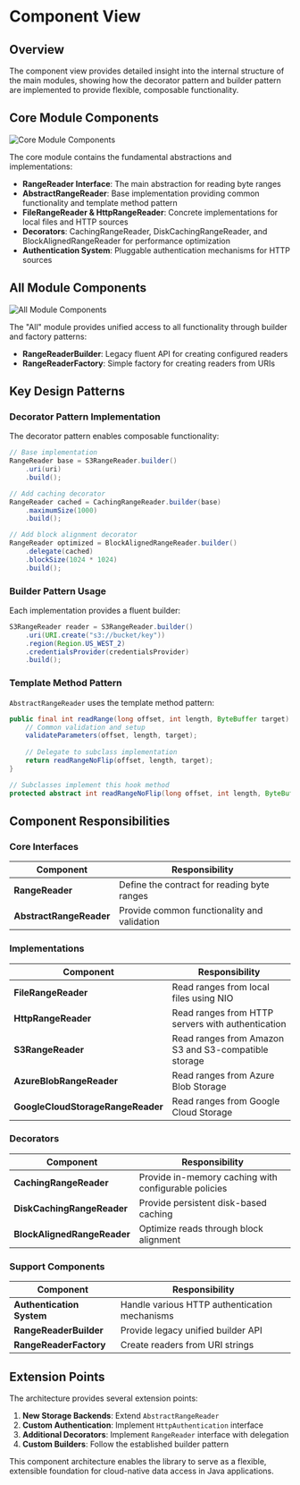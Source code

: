 # Component View

## Overview

The component view provides detailed insight into the internal structure of the main modules, showing how the decorator pattern and builder pattern are implemented to provide flexible, composable functionality.

## Core Module Components

![Core Module Components](../assets/images/structurizr/structurizr-CoreComponents.svg)

The core module contains the fundamental abstractions and implementations:

- **RangeReader Interface**: The main abstraction for reading byte ranges
- **AbstractRangeReader**: Base implementation providing common functionality and template method pattern
- **FileRangeReader & HttpRangeReader**: Concrete implementations for local files and HTTP sources
- **Decorators**: CachingRangeReader, DiskCachingRangeReader, and BlockAlignedRangeReader for performance optimization
- **Authentication System**: Pluggable authentication mechanisms for HTTP sources

## All Module Components

![All Module Components](../assets/images/structurizr/structurizr-AllModuleComponents.svg)

The "All" module provides unified access to all functionality through builder and factory patterns:

- **RangeReaderBuilder**: Legacy fluent API for creating configured readers
- **RangeReaderFactory**: Simple factory for creating readers from URIs

## Key Design Patterns

### Decorator Pattern Implementation

The decorator pattern enables composable functionality:

```java
// Base implementation
RangeReader base = S3RangeReader.builder()
    .uri(uri)
    .build();

// Add caching decorator
RangeReader cached = CachingRangeReader.builder(base)
    .maximumSize(1000)
    .build();

// Add block alignment decorator
RangeReader optimized = BlockAlignedRangeReader.builder()
    .delegate(cached)
    .blockSize(1024 * 1024)
    .build();
```

### Builder Pattern Usage

Each implementation provides a fluent builder:

```java
S3RangeReader reader = S3RangeReader.builder()
    .uri(URI.create("s3://bucket/key"))
    .region(Region.US_WEST_2)
    .credentialsProvider(credentialsProvider)
    .build();
```

### Template Method Pattern

`AbstractRangeReader` uses the template method pattern:

```java
public final int readRange(long offset, int length, ByteBuffer target) {
    // Common validation and setup
    validateParameters(offset, length, target);
    
    // Delegate to subclass implementation
    return readRangeNoFlip(offset, length, target);
}

// Subclasses implement this hook method
protected abstract int readRangeNoFlip(long offset, int length, ByteBuffer target);
```

## Component Responsibilities

### Core Interfaces

| Component | Responsibility | 
|-----------|---------------|
| **RangeReader** | Define the contract for reading byte ranges |
| **AbstractRangeReader** | Provide common functionality and validation |

### Implementations

| Component | Responsibility |
|-----------|---------------|
| **FileRangeReader** | Read ranges from local files using NIO |
| **HttpRangeReader** | Read ranges from HTTP servers with authentication |
| **S3RangeReader** | Read ranges from Amazon S3 and S3-compatible storage |
| **AzureBlobRangeReader** | Read ranges from Azure Blob Storage |
| **GoogleCloudStorageRangeReader** | Read ranges from Google Cloud Storage |

### Decorators

| Component | Responsibility |
|-----------|---------------|
| **CachingRangeReader** | Provide in-memory caching with configurable policies |
| **DiskCachingRangeReader** | Provide persistent disk-based caching |
| **BlockAlignedRangeReader** | Optimize reads through block alignment |

### Support Components

| Component | Responsibility |
|-----------|---------------|
| **Authentication System** | Handle various HTTP authentication mechanisms |
| **RangeReaderBuilder** | Provide legacy unified builder API |
| **RangeReaderFactory** | Create readers from URI strings |

## Extension Points

The architecture provides several extension points:

1. **New Storage Backends**: Extend `AbstractRangeReader`
2. **Custom Authentication**: Implement `HttpAuthentication` interface
3. **Additional Decorators**: Implement `RangeReader` interface with delegation
4. **Custom Builders**: Follow the established builder pattern

This component architecture enables the library to serve as a flexible, extensible foundation for cloud-native data access in Java applications.
